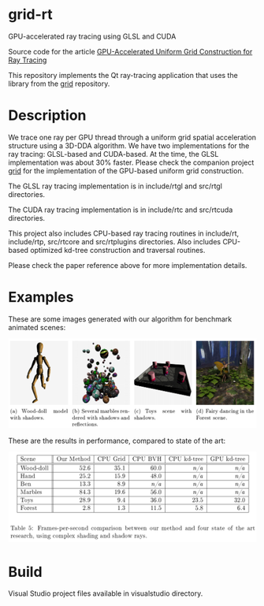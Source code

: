 # grid-rt
GPU-accelerated ray tracing using GLSL and CUDA

Source code for the article [GPU-Accelerated Uniform Grid Construction for Ray Tracing](http://www.dbd.puc-rio.br/depto_informatica/09_14_ivson.pdf)

This repository implements the Qt ray-tracing application that uses the library from the [grid](https://github.com/potato3d/grid) repository.

# Description

We trace one ray per GPU thread through a uniform grid spatial acceleration structure using a 3D-DDA algorithm. We have two implementations for the ray tracing: GLSL-based and CUDA-based. At the time, the GLSL implementation was about 30% faster. Please check the companion project [grid](https://github.com/potato3d/grid) for the implementation of the GPU-based uniform grid construction.

The GLSL ray tracing implementation is in include/rtgl and src/rtgl directories.

The CUDA ray tracing implementation is in include/rtc and src/rtcuda directories.

This project also includes CPU-based ray tracing routines in include/rt, include/rtp, src/rtcore and src/rtplugins directories. Also includes CPU-based optimized kd-tree construction and traversal routines.

Please check the paper reference above for more implementation details.

# Examples

These are some images generated with our algorithm for benchmark animated scenes:

![scenes](https://github.com/potato3d/grid/blob/main/imgs/scenes.png "Animated scenes")

These are the results in performance, compared to state of the art:

![speed](https://github.com/potato3d/grid/blob/main/imgs/speed.png "Performance results")

# Build

Visual Studio project files available in visualstudio directory.
